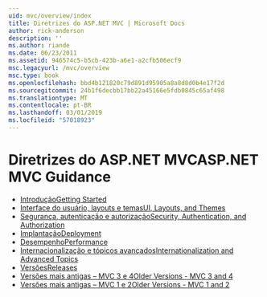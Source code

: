 ```yaml
---
uid: mvc/overview/index
title: Diretrizes do ASP.NET MVC | Microsoft Docs
author: rick-anderson
description: ''
ms.author: riande
ms.date: 06/23/2011
ms.assetid: 946574c5-b5cb-423b-a6e1-a2cfb506ecf9
msc.legacyurl: /mvc/overview
msc.type: book
ms.openlocfilehash: bbd4b121820c79d891d95905a8a8d8d0b4e17f2d
ms.sourcegitcommit: 24b1f6decbb17bb22a45166e5fdb0845c65af498
ms.translationtype: MT
ms.contentlocale: pt-BR
ms.lasthandoff: 03/01/2019
ms.locfileid: "57018923"
---
```

<a name="aspnet-mvc-guidance"></a><span data-ttu-id="ac7f1-102">Diretrizes do ASP.NET MVC</span><span class="sxs-lookup"><span data-stu-id="ac7f1-102">ASP.NET MVC Guidance</span></span>
====================
- [<span data-ttu-id="ac7f1-103">Introdução</span><span class="sxs-lookup"><span data-stu-id="ac7f1-103">Getting Started</span></span>](getting-started/index.md)
- [<span data-ttu-id="ac7f1-104">Interface do usuário, layouts e temas</span><span class="sxs-lookup"><span data-stu-id="ac7f1-104">UI, Layouts, and Themes</span></span>](views/index.md)
- [<span data-ttu-id="ac7f1-105">Segurança, autenticação e autorização</span><span class="sxs-lookup"><span data-stu-id="ac7f1-105">Security, Authentication, and Authorization</span></span>](security/index.md)
- [<span data-ttu-id="ac7f1-106">Implantação</span><span class="sxs-lookup"><span data-stu-id="ac7f1-106">Deployment</span></span>](deployment/index.md)
- [<span data-ttu-id="ac7f1-107">Desempenho</span><span class="sxs-lookup"><span data-stu-id="ac7f1-107">Performance</span></span>](performance/index.md)
- [<span data-ttu-id="ac7f1-108">Internacionalização e tópicos avançados</span><span class="sxs-lookup"><span data-stu-id="ac7f1-108">Internationalization and Advanced Topics</span></span>](advanced/index.md)
- [<span data-ttu-id="ac7f1-109">Versões</span><span class="sxs-lookup"><span data-stu-id="ac7f1-109">Releases</span></span>](releases/index.md)
- [<span data-ttu-id="ac7f1-110">Versões mais antigas – MVC 3 e 4</span><span class="sxs-lookup"><span data-stu-id="ac7f1-110">Older Versions - MVC 3 and 4</span></span>](older-versions/index.md)
- [<span data-ttu-id="ac7f1-111">Versões mais antigas – MVC 1 e 2</span><span class="sxs-lookup"><span data-stu-id="ac7f1-111">Older Versions - MVC 1 and 2</span></span>](older-versions-1/index.md)
